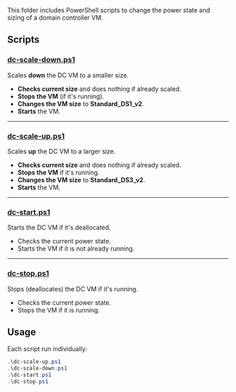 This folder includes PowerShell scripts to change the power state and sizing of a domain controller VM.

## Scripts

### [dc-scale-down.ps1](./dc-scale-down.ps1)
Scales **down** the DC VM to a smaller size.

- **Checks current size** and does nothing if already scaled.
- **Stops the VM** (if it's running).
- **Changes the VM size** to  **Standard_DS1_v2**.
- **Starts** the VM.

---

### [dc-scale-up.ps1](./dc-scale-up.ps1)
Scales **up** the DC VM to a larger size.

- **Checks current size** and does nothing if already scaled.
- **Stops the VM** if it's running.
- **Changes the VM size** to  **Standard_DS3_v2**.
- **Starts** the VM.

---

### [dc-start.ps1](./dc-start.ps1)
Starts the DC VM if it's deallocated.

- Checks the current power state.
- Starts the VM if it is not already running.

---

### [dc-stop.ps1](./dc-stop.ps1)
Stops (deallocates) the DC VM if it's running.

- Checks the current power state.
- Stops the VM if it is running.

## Usage

Each script run individually:

```powershell
.\dc-scale-up.ps1
.\dc-scale-down.ps1
.\dc-start.ps1
.\dc-stop.ps1
